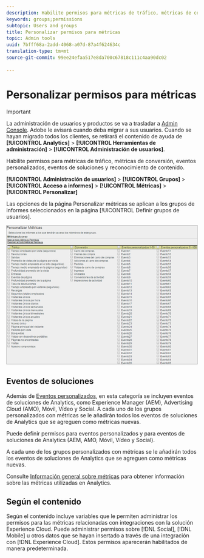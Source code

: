 ```yaml
---
description: Habilite permisos para métricas de tráfico, métricas de conversión, eventos personalizados, eventos de soluciones y reconocimiento de contenido.
keywords: groups;permissions
subtopic: Users and groups
title: Personalizar permisos para métricas
topic: Admin tools
uuid: 7bfff68a-2add-4068-a07d-87a4f624634c
translation-type: tm+mt
source-git-commit: 99ee24efaa517e8da700c67818c111c4aa90dc02

---
```



# Personalizar permisos para métricas

>[!IMPORTANT]
>
>La administración de usuarios y productos se va a trasladar a [Admin Console](https://helpx.adobe.com/enterprise/using/admin-console.html). Adobe le avisará cuando deba migrar a sus usuarios. Cuando se hayan migrado todos los clientes, se retirará el contenido de ayuda de **[!UICONTROL Analytics]** &gt; **[!UICONTROL Herramientas de administración]** &gt; **[!UICONTROL Administración de usuarios]**.

Habilite permisos para métricas de tráfico, métricas de conversión, eventos personalizados, eventos de soluciones y reconocimiento de contenido.

**[!UICONTROL Administración de usuarios]** &gt; **[!UICONTROL Grupos]** &gt; **[!UICONTROL Acceso a informes]** &gt; **[!UICONTROL Métricas]** &gt; **[!UICONTROL Personalizar]**

Las opciones de la página Personalizar métricas se aplican a los grupos de informes seleccionados en la página [!UICONTROL Definir grupos de usuarios].

![](assets/customize-metrics.png)

## Eventos de soluciones

Además de [Eventos personalizados](https://marketing.adobe.com/resources/help/en_US/sc/implement/events.html), en esta categoría se incluyen eventos de soluciones de Analytics, como Experience Manager (AEM), Advertising Cloud (AMO), Móvil, Vídeo y Social. A cada uno de los grupos personalizados con métricas se le añadirán todos los eventos de soluciones de Analytics que se agreguen como métricas nuevas.

Puede definir permisos para eventos personalizados y para eventos de soluciones de Analytics (AEM, AMO, Móvil, Vídeo y Social).

A cada uno de los grupos personalizados con métricas se le añadirán todos los eventos de soluciones de Analytics que se agreguen como métricas nuevas.

Consulte [Información general sobre métricas](/help/components/c-variables/c-metrics/metricslist.md) para obtener información sobre las métricas utilizadas en Analytics.

## Según el contenido

Según el contenido incluye variables que le permiten administrar los permisos para las métricas relacionadas con integraciones con la solución Experience Cloud. Puede administrar permisos sobre [!DNL Social], [!DNL Mobile] u otros datos que se hayan insertado a través de una integración con [!DNL Experience Cloud]. Estos permisos aparecerán habilitados de manera predeterminada.
